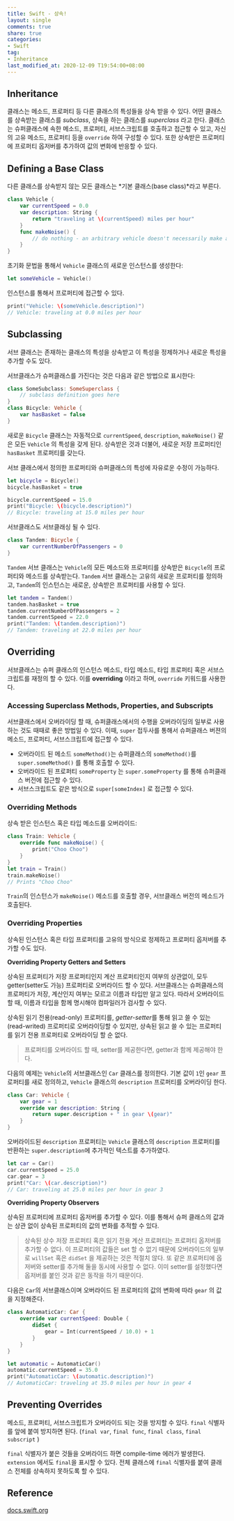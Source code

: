 ```yaml
---
title: Swift - 상속!
layout: single
comments: true
share: true
categories: 
- Swift
tag:
- Inheritance
last_modified_at: 2020-12-09 T19:54:00+08:00
---
```


## Inheritance

클래스는 메소드, 프로퍼티 등 다른 클래스의 특성들을 상속 받을 수 있다. 어떤 클래스를 상속받는 클래스를 *subclass*, 상속을 하는 클래스를 *superclass* 라고 한다. 클래스는 슈퍼클래스에 속한 메소드, 프로퍼티, 서브스크립트를 호출하고 접근할 수 있고, 자신의 고유 메소드, 프로퍼티 등을 `override` 하여 구성할 수 있다. 또한 상속받은 프로퍼티에 프로퍼티 옵저버를 추가하여 값의 변화에 반응할 수 있다. 

## Defining a Base Class

다른 클래스를 상속받지 않는 모든 클래스는 *기본 클래스(base class)*라고 부른다. 

```swift
class Vehicle {
    var currentSpeed = 0.0
    var description: String {
        return "traveling at \(currentSpeed) miles per hour"
    }
    func makeNoise() {
        // do nothing - an arbitrary vehicle doesn't necessarily make a noise
    }
}
```

초기화 문법을 통해서 `Vehicle` 클래스의 새로운 인스턴스를 생성한다:

```swift
let someVehicle = Vehicle()
```

인스턴스를 통해서 프로퍼티에 접근할 수 있다.

```swift
print("Vehicle: \(someVehicle.description)")
// Vehicle: traveling at 0.0 miles per hour
```

## Subclassing

서브 클래스는 존재하는 클래스의 특성을 상속받고 이 특성을 정제하거나 새로운 특성을 추가할 수도 있다.

서브클래스가 슈퍼클래스를 가진다는 것은 다음과 같은 방법으로 표시한다:

```swift
class SomeSubclass: SomeSuperclass {
    // subclass definition goes here
}
class Bicycle: Vehicle {
    var hasBasket = false
}
```

새로운 `Bicycle` 클래스는 자동적으로 `currentSpeed`, `description`, `makeNoise()` 같은 모든 `Vehicle` 의 특성을 갖게 된다. 상속받은 것과 더불어, 새로운 저장 프로퍼티인 `hasBasket` 프로퍼티를 갖는다. 

서브 클래스에서 정의한 프로퍼티와 슈퍼클래스의 특성에 자유로운 수정이 가능하다.

```swift
let bicycle = Bicycle()
bicycle.hasBasket = true

bicycle.currentSpeed = 15.0
print("Bicycle: \(bicycle.description)")
// Bicycle: traveling at 15.0 miles per hour
```

서브클래스도 서브클래싱 될 수 있다.

```swift
class Tandem: Bicycle {
    var currentNumberOfPassengers = 0
}
```

`Tandem` 서브 클래스는 `Vehicle`의 모든 메소드와 프로퍼티를 상속받은 `Bicycle`의 프로퍼티와 메소드를 상속받는다. `Tandem` 서브 클래스는 고유의 새로운 프로퍼티를 정의하고, `Tandem`의 인스턴스는 새로운, 상속받은 프로퍼티를 사용할 수 있다. 

```swift
let tandem = Tandem()
tandem.hasBasket = true
tandem.currentNumberOfPassengers = 2
tandem.currentSpeed = 22.0
print("Tandem: \(tandem.description)")
// Tandem: traveling at 22.0 miles per hour
```

## Overriding

서브클래스는 슈퍼 클래스의 인스턴스 메소드, 타입 메소드, 타입 프로퍼티 혹은 서브스크립트를 재정의 할 수 있다. 이를 **overriding** 이라고 하며, `override` 키워드를 사용한다.

### Accessing Superclass Methods, Properties, and Subscripts

서브클래스에서 오버라이딩 할 때, 슈퍼클래스에서의 수행을 오버라이딩의 일부로 사용하는 것도 때때로 좋은 방법일 수 있다. 이때, `super` 접두사를 통해서 슈퍼클래스 버젼의 메소드, 프로퍼티, 서브스크립트에 접근할 수 있다.

- 오버라이드 된 메소드 `someMethod()`는 슈퍼클래스의 `someMethod()`를 `super.someMethod()` 를 통해 호출할 수 있다.
- 오버라이드 된 프로퍼티 `someProperty` 는 `super.someProperty` 를 통해 슈퍼클래스 버전에 접근할 수 있다.
- 서브스크립트도 같은 방식으로 `super[someIndex]` 로 접근할 수 있다.

### Overriding Methods

상속 받은 인스턴스 혹은 타입 메소드를 오버라이드:

```swift
class Train: Vehicle {
    override func makeNoise() {
        print("Choo Choo")
    }
}
let train = Train()
train.makeNoise()
// Prints "Choo Choo"
```

`Train`의 인스턴스가 `makeNoise()` 메소드를 호출할 경우, 서브클래스 버전의 메소드가 호출된다.

### Overriding Properties

상속된 인스턴스 혹은 타입 프로퍼티를 고유의 방식으로 정제하고 프로퍼티 옵저버를 추가할 수도 있다.

**Overriding Property Getters and Setters**

상속된 프로퍼티가 저장 프로퍼티인지 계산 프로퍼티인지 여부의 상관없이, 모두 getter(setter도 가능) 프로퍼티로 오버라이드 할 수 있다. 서브클래스는 슈퍼클래스의 프로퍼티가 저장, 계산인지 여부는 모르고 이름과 타입만 알고 있다. 따라서 오버라이드 할 때, 이름과 타입을 함께 명시해야 컴파일러가 검사할 수 있다.

상속된 읽기 전용(read-only) 프로퍼티를, *getter-setter*를 통해 읽고 쓸 수 있는(read-writed) 프로퍼티로 오버라이딩할 수 있지만, 상속된 읽고 쓸 수 있는 프로퍼티를 읽기 전용 프로퍼티로 오버라이딩 할 순 없다.

> 프로퍼티를 오버라이드 할 때, setter를 제공한다면, getter과 함께 제공해야 한다.

다음의 예제는 `Vehicle`의 서브클래스인 `Car` 클래스를 정의한다. 기본 값이 `1`인 `gear` 프로퍼티를 새로 정의하고,  `Vehicle` 클래스의 `description` 프로퍼티를 오버라이딩 한다.

```swift
class Car: Vehicle {
    var gear = 1
    override var description: String {
        return super.description + " in gear \(gear)"
    }
}
```

오버라이드된 `description` 프로퍼티는 `Vehicle` 클래스의 `description` 프로퍼티를 반환하는 `super.description`에 추가적인 텍스트를 추가하였다.

```swift
let car = Car()
car.currentSpeed = 25.0
car.gear = 3
print("Car: \(car.description)")
// Car: traveling at 25.0 miles per hour in gear 3
```

**Overriding Property Observers**

상속된 프로퍼티에 프로퍼티 옵저버를 추가할 수 있다. 이를 통해서 슈퍼 클래스의 값과는 상관 없이 상속된 프로퍼티의 값의 변화를 추적할 수 있다.

> 상속된 상수 저장 프로퍼티 혹은 읽기 전용 계산 프로퍼티는 프로퍼티 옵저버를 추가할 수 없다. 이 프로퍼티의 값들은 set 할 수 없기 때문에 오버라이드의 일부로 `willSet` 혹은 `didSet` 을 제공하는 것은 적절치 않다. 또 같은 프로퍼티에 옵저버와 setter를 추가해 둘을 동시에 사용할 수 없다. 이미 setter를 설정했다면 옵저버를 붙인 것과 같은 동작을 하기 때문이다.

다음은 `Car`의 서브클래스이며 오버라이드 된 프로퍼티의 값의 변화에 따라 `gear` 의 값을 지정해준다.

```swift
class AutomaticCar: Car {
    override var currentSpeed: Double {
        didSet {
            gear = Int(currentSpeed / 10.0) + 1
        }
    }
}

let automatic = AutomaticCar()
automatic.currentSpeed = 35.0
print("AutomaticCar: \(automatic.description)")
// AutomaticCar: traveling at 35.0 miles per hour in gear 4
```

## Preventing Overrides

메소드, 프로퍼티, 서브스크립트가 오버라이드 되는 것을 방지할 수 있다. `final` 식별자를 앞에 붙여 방지하면 된다. (`final var`, `final func`, `final class`, `final subscript` )  

`final` 식별자가 붙은 것들을 오버라이드 하면 compile-time 에러가 발생한다. `extension` 에서도 `final`을 표시할 수 있다. 전체 클래스에 `final` 식별자를 붙여 클래스 전체를 상속하지 못하도록 할 수 있다.

## Reference

[docs.swift.org](https://docs.swift.org/swift-book/LanguageGuide/Inheritance.html)
